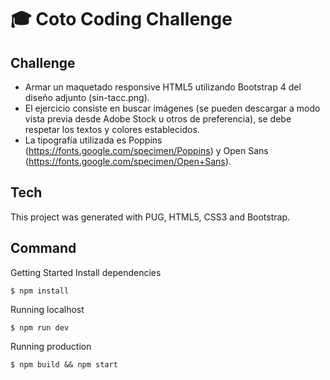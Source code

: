 # 🎓 Coto Coding Challenge

## Challenge

- Armar un maquetado responsive HTML5 utilizando Bootstrap 4 del diseño adjunto (sin-tacc.png).
- El ejercicio consiste en buscar imágenes (se pueden descargar a modo vista previa desde Adobe Stock u otros de preferencia), se debe respetar los textos y colores establecidos.
- La tipografía utilizada es Poppins (https://fonts.google.com/specimen/Poppins) y Open Sans (https://fonts.google.com/specimen/Open+Sans).

## Tech

This project was generated with PUG, HTML5, CSS3 and Bootstrap.

## Command

Getting Started
Install dependencies

```
$ npm install
```

Running localhost

```
$ npm run dev
```

Running production

```
$ npm build && npm start
```
